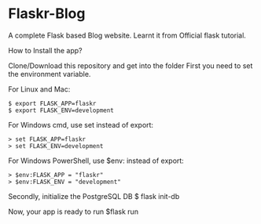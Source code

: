 # Flaskr-Blog

A complete Flask based Blog website. Learnt it from Official flask tutorial.

How to Install the app?

Clone/Download this repository and get into the folder
First you need to set the environment variable.

For Linux and Mac:

    $ export FLASK_APP=flaskr
    $ export FLASK_ENV=development



For Windows cmd, use set instead of export:

    > set FLASK_APP=flaskr
    > set FLASK_ENV=development



For Windows PowerShell, use $env: instead of export:

    > $env:FLASK_APP = "flaskr"
    > $env:FLASK_ENV = "development"


Secondly, initialize the PostgreSQL DB
    $ flask init-db

Now, your app is ready to run
    $flask run

